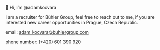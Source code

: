 👋 Hi, I’m @adamkocvara

I am a recruiter for Bühler Group, feel free to reach out to me, if you are interested new career opportunities in Prague, Czech Republic.

email: adam.kocvara@buhlergroup.com

phone number: (+420) 601 390 920
